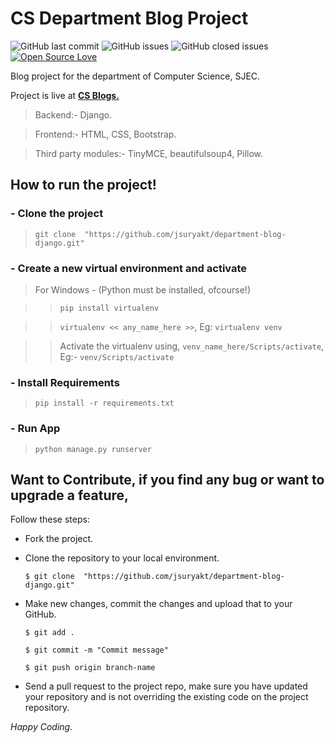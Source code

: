# CS Department Blog Project

![GitHub last commit](https://img.shields.io/github/last-commit/jsuryakt/department-blog-django)  ![GitHub issues](https://img.shields.io/github/issues-raw/jsuryakt/department-blog-django) ![GitHub closed issues](https://img.shields.io/github/issues-closed-raw/jsuryakt/department-blog-django) [![Open Source Love](https://badges.frapsoft.com/os/v2/open-source.png?v=103)](https://github.com/jsuryakt)

Blog project for the department of Computer Science, SJEC.

Project is live at <a href="https://csdept.pythonanywhere.com" target="_blank"> **CS Blogs.** </a>
> Backend:- Django.

> Frontend:- HTML, CSS, Bootstrap.

> Third party modules:- TinyMCE, beautifulsoup4, Pillow.


## How to run the project!
### - Clone the project
> ``` git clone  "https://github.com/jsuryakt/department-blog-django.git" ```
### - Create a new virtual environment and activate
> For Windows - (Python must be installed, ofcourse!)

>> ``` pip install virtualenv ```

>> ``` virtualenv << any_name_here >> ```, Eg: ``` virtualenv venv ```

 >> Activate the virtualenv using,
 ```venv_name_here/Scripts/activate```, Eg:- ```venv/Scripts/activate```
 
 ### - Install Requirements
 
 > ```pip install -r requirements.txt```
 
 ### - Run App
 > ```python manage.py runserver```
 
 ## Want to Contribute, if you find any bug or want to upgrade a feature,
Follow these steps:
- Fork the project.
- Clone the repository to your local environment.

    ```$ git clone  "https://github.com/jsuryakt/department-blog-django.git" ```
    
- Make new changes, commit the changes and upload that to your GitHub.

    `$ git add .`
    
    `$ git commit -m "Commit message" `
    
    `$ git push origin branch-name`
    
- Send a pull request to the project repo, make sure you have updated your repository and is not overriding the existing code on the project repository.

_Happy Coding._
